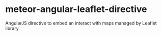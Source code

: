 # meteor-angular-leaflet-directive
AngularJS directive to embed an interact with maps managed by Leaflet library

